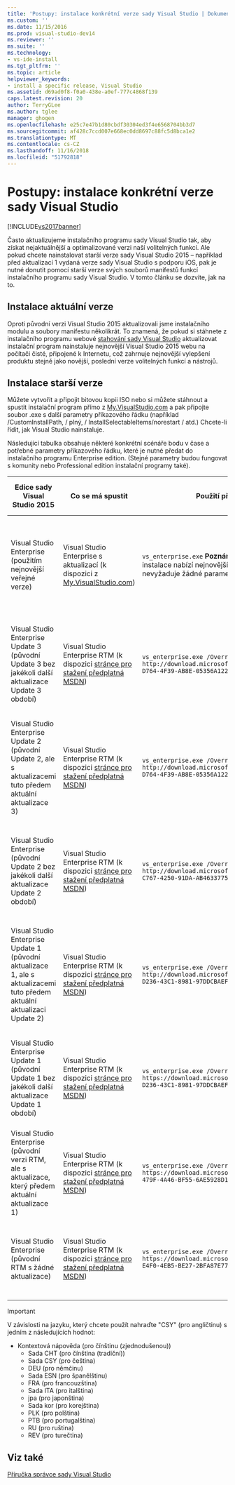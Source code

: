 ```yaml
---
title: 'Postupy: instalace konkrétní verze sady Visual Studio | Dokumentace Microsoftu'
ms.custom: ''
ms.date: 11/15/2016
ms.prod: visual-studio-dev14
ms.reviewer: ''
ms.suite: ''
ms.technology:
- vs-ide-install
ms.tgt_pltfrm: ''
ms.topic: article
helpviewer_keywords:
- install a specific release, Visual Studio
ms.assetid: d69ad0f8-f0a0-438e-a0ef-777c4868f139
caps.latest.revision: 20
author: TerryGLee
ms.author: tglee
manager: ghogen
ms.openlocfilehash: e25c7e47b1d80cbdf30304ed3f4e6568704bb3d7
ms.sourcegitcommit: af428c7ccd007e668ec0dd8697c88fc5d8bca1e2
ms.translationtype: MT
ms.contentlocale: cs-CZ
ms.lasthandoff: 11/16/2018
ms.locfileid: "51792818"
---
```

# <a name="how-to-install-a-specific-release-of-visual-studio"></a>Postupy: instalace konkrétní verze sady Visual Studio
[!INCLUDE[vs2017banner](../includes/vs2017banner.md)]

Často aktualizujeme instalačního programu sady Visual Studio tak, aby získat nejaktuálnější a optimalizované verzi naší volitelných funkcí.  Ale pokud chcete nainstalovat starší verze sady Visual Studio 2015 – například před aktualizací 1 vydaná verze sady Visual Studio s podporu iOS, pak je nutné donutit pomocí starší verze svých souborů manifestů funkcí instalačního programu sady Visual Studio. V tomto článku se dozvíte, jak na to.  
  
## <a name="installing-the-current-release"></a>Instalace aktuální verze  
 Oproti původní verzi Visual Studio 2015 aktualizovali jsme instalačního modulu a soubory manifestu několikrát.  To znamená, že pokud si stáhnete z instalačního programu webové [stahování sady Visual Studio](https://www.visualstudio.com/downloads/download-visual-studio-vs) aktualizovat instalační program nainstaluje nejnovější Visual Studio 2015 webu na počítači čisté, připojené k Internetu, což zahrnuje nejnovější vylepšení produktu stejně jako novější, poslední verze volitelných funkcí a nástrojů.  
  
## <a name="installing-earlier-releases"></a>Instalace starší verze  
 Můžete vytvořit a připojit bitovou kopii ISO nebo si můžete stáhnout a spustit instalační program přímo z [My.VisualStudio.com](https://my.visualstudio.com/downloads?q=visual%20studio%20enterprise%202015) a pak připojte soubor .exe s další parametry příkazového řádku (například /CustomInstallPath, / plný, / InstallSelectableItems/norestart / atd.) Chcete-li řídit, jak Visual Studio nainstaluje.  
  
 Následující tabulka obsahuje některé konkrétní scénáře bodu v čase a potřebné parametry příkazového řádku, které je nutné předat do instalačního programu Enterprise edition. (Stejné parametry budou fungovat s komunity nebo Professional edition instalační programy také).  
  
|Edice sady Visual Studio 2015|Co se má spustit|Použití příkazového řádku|Co instalační program nemá|  
|--------------------------------|-----------------|--------------------------|---------------------|  
|Visual Studio Enterprise (použitím nejnovější veřejné verze)|Visual Studio Enterprise s aktualizací (k dispozici z [My.VisualStudio.com](https://my.visualstudio.com/downloads?q=visual%20studio%20enterprise%202015))|`vs_enterprise.exe` **Poznámka:** výchozí chování tato instalace nabízí nejnovější volitelné funkce, a proto se nevyžaduje žádné parametry příkazového řádku.|Instalační program sady Visual Studio bude používat nejnovější feed.xml a nainstalovat nejnovější soubory|  
|Visual Studio Enterprise Update 3 (původní Update 3 bez jakékoli další aktualizace Update 3 období)|Visual Studio Enterprise RTM (k dispozici [stránce pro stažení předplatná MSDN](https://msdn.microsoft.com/subscriptions/downloads/))|`vs_enterprise.exe /OverrideFeedURI http://download.microsoft.com/download/6/B/B/6BBD3561-D764-4F39-AB8E-05356A122545/20160628.2/enu/feed.xml`|Instalační program sady Visual Studio použije feed.xml, která byla k dispozici při vydání aktualizací Update 3|  
|Visual Studio Enterprise Update 2 (původní Update 2, ale s aktualizacemi tuto předem aktuální aktualizace 3)|Visual Studio Enterprise RTM (k dispozici [stránce pro stažení předplatná MSDN](https://msdn.microsoft.com/subscriptions/downloads/))|`vs_enterprise.exe /OverrideFeedURI http://download.microsoft.com/download/6/B/B/6BBD3561-D764-4F39-AB8E-05356A122545/20160620.2/enu/feed.xml`|Instalační program sady Visual Studio použije feed.xml, který byl aktuální před vydané s aktualizací Update 3|  
|Visual Studio Enterprise (původní Update 2 bez jakékoli další aktualizace Update 2 období)|Visual Studio Enterprise RTM (k dispozici [stránce pro stažení předplatná MSDN](https://msdn.microsoft.com/subscriptions/downloads/))|`vs_enterprise.exe /OverrideFeedURI http://download.microsoft.com/download/0/6/B/06BB0C5C-C767-4250-91DA-AB463377597E/20160405.3/enu/feed.xml`|Instalační program sady Visual Studio použije feed.xml, která byla k dispozici po vydání aktualizace 2|  
|Visual Studio Enterprise Update 1 (původní aktualizace 1, ale s aktualizacemi tuto předem aktuální aktualizaci Update 2)|Visual Studio Enterprise RTM (k dispozici [stránce pro stažení předplatná MSDN](https://msdn.microsoft.com/subscriptions/downloads/))|`vs_enterprise.exe /OverrideFeedURI http://download.microsoft.com/download/3/2/A/32A1974F-D236-43C1-8981-97DDCBAEF14A/20160225.3/enu/feed.xml`|Instalační program sady Visual Studio použije feed.xml, který byl aktuální před Update 2 všeobecně dostupné|  
|Visual Studio Enterprise Update 1 (původní Update 1 bez jakékoli další aktualizace Update 1 období)|Visual Studio Enterprise RTM (k dispozici [stránce pro stažení předplatná MSDN](https://msdn.microsoft.com/subscriptions/downloads/))|`vs_enterprise.exe /OverrideFeedURI https://download.microsoft.com/download/3/2/A/32A1974F-D236-43C1-8981-97DDCBAEF14A/20151201.1/enu/feed.xml`|Instalační program sady Visual Studio použije feed.xml, která byla k dispozici po vydání aktualizace 1|  
|Visual Studio Enterprise (původní verzi RTM, ale s aktualizace, který předem aktuální aktualizace 1)|Visual Studio Enterprise RTM (k dispozici [stránce pro stažení předplatná MSDN](https://msdn.microsoft.com/en-us/subscriptions/downloads/))|`vs_enterprise.exe /OverrideFeedURI https://download.microsoft.com/download/3/6/1/36188D5F-479F-4A46-BF55-6AE5928D1EBB/20151102.3/enu/feed.xml`|Instalační program sady Visual Studio použije feed.xml, který byl aktuální než Update 1 vydané|  
|Visual Studio Enterprise (původní RTM s žádné aktualizace)|Visual Studio Enterprise RTM (k dispozici [stránce pro stažení předplatná MSDN](https://msdn.microsoft.com/subscriptions/downloads/))|`vs_enterprise.exe /OverrideFeedURI https://download.microsoft.com/download/5/7/B/57BF5016-E4F0-4EB5-BE27-2BFA87E7723F/20150713.1/enu/feed.xml`|Instalační program sady Visual Studio použije feed.xml, která byla k dispozici po vydání RTM|  
  
> [!IMPORTANT]
>  V závislosti na jazyku, který chcete použít nahraďte "CSY" (pro angličtinu) s jedním z následujících hodnot:  
> 
> - Kontextová nápověda (pro čínštinu (zjednodušenou))  
>   -   Sada CHT (pro čínština (tradiční))  
>   -   Sada CSY (pro čeština)  
>   -   DEU (pro němčinu)  
>   -   Sada ESN (pro španělštinu)  
>   -   FRA (pro francouzština)  
>   -   Sada ITA (pro italština)  
>   -   jpa (pro japonština)  
>   -   Sada kor (pro korejština)  
>   -   PLK (pro polština)  
>   -   PTB (pro portugalština)  
>   -   RU (pro ruština)  
>   -   REV (pro turečtina)  
  
## <a name="see-also"></a>Viz také  
 [Příručka správce sady Visual Studio](../install/visual-studio-administrator-guide.md)